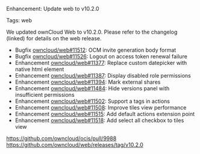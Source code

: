 Enhancement: Update web to v10.2.0

Tags: web

We updated ownCloud Web to v10.2.0. Please refer to the changelog (linked) for details on the web release.

* Bugfix [owncloud/web#11512](https://github.com/owncloud/web/pull/11512): OCM invite generation body format
* Bugfix [owncloud/web#11526](https://github.com/owncloud/web/pull/11526): Logout on access token renewal failure
* Enhancement [owncloud/web#11377](https://github.com/owncloud/web/pull/11377): Replace custom datepicker with native html element
* Enhancement [owncloud/web#11387](https://github.com/owncloud/web/pull/11387): Display disabled role permissions
* Enhancement [owncloud/web#11394](https://github.com/owncloud/web/pull/11394): Mark external shares
* Enhancement [owncloud/web#11484](https://github.com/owncloud/web/pull/11484): Hide versions panel with insufficient permissions
* Enhancement [owncloud/web#11502](https://github.com/owncloud/web/pull/11502): Support a tags in actions
* Enhancement [owncloud/web#11508](https://github.com/owncloud/web/pull/11508): Improve tiles view performance
* Enhancement [owncloud/web#11515](https://github.com/owncloud/web/pull/11515): Add default actions extension point
* Enhancement [owncloud/web#11518](https://github.com/owncloud/web/pull/11518): Add select all checkbox to tiles view

https://github.com/owncloud/ocis/pull/9988
https://github.com/owncloud/web/releases/tag/v10.2.0
